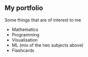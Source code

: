 ## My portfolio
Some things that are of interest to me 

- Mathematics
- Programming
- Visualisation
- ML (mix of the two subjects above)
- Flashcards
